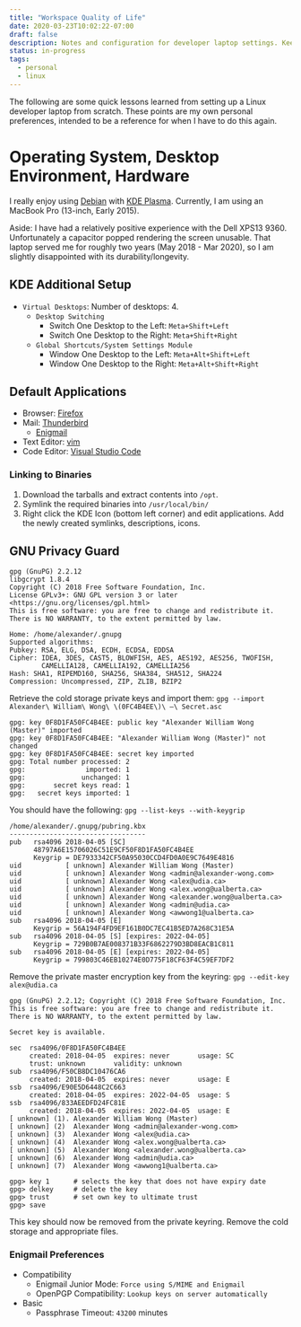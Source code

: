 ```yaml
---
title: "Workspace Quality of Life"
date: 2020-03-23T10:02:22-07:00
draft: false
description: Notes and configuration for developer laptop settings. Keeping track of some of preferences (when setting up a new laptop from scratch)
status: in-progress
tags:
  - personal
  - linux
---
```


The following are some quick lessons learned from setting up a Linux developer laptop from scratch. These points are my own personal preferences, intended to be a reference for when I have to do this again.

# Operating System, Desktop Environment, Hardware

I really enjoy using [Debian](https://www.debian.org/) with [KDE Plasma](https://kde.org/).
Currently, I am using an MacBook Pro (13-inch, Early 2015).

Aside: I have had a relatively positive experience with the Dell XPS13 9360. Unfortunately a capacitor popped rendering the screen unusable. That laptop served me for roughly two years (May 2018 - Mar 2020), so I am slightly disappointed with its durability/longevity.

## KDE Additional Setup

* `Virtual Desktops`: Number of desktops: 4.
    * `Desktop Switching`
        * Switch One Desktop to the Left: `Meta+Shift+Left`
        * Switch One Desktop to the Right: `Meta+Shift+Right`
    * `Global Shortcuts/System Settings Module`
        * Window One Desktop to the Left: `Meta+Alt+Shift+Left`
        * Window One Desktop to the Right: `Meta+Alt+Shift+Right`

## Default Applications

* Browser: [Firefox](https://www.mozilla.org/en-US/firefox/new/)
* Mail: [Thunderbird](https://www.thunderbird.net/en-US/)
    * [Enigmail](https://addons.thunderbird.net/en-US/thunderbird/addon/enigmail/)
* Text Editor: [vim](https://www.vim.org/)
* Code Editor: [Visual Studio Code](https://code.visualstudio.com/) 

### Linking to Binaries

1. Download the tarballs and extract contents into `/opt`.
2. Symlink the required binaries into `/usr/local/bin/`
3. Right click the KDE Icon (bottom left corner) and edit applications. Add the newly created symlinks, descriptions, icons.

## GNU Privacy Guard

```text
gpg (GnuPG) 2.2.12
libgcrypt 1.8.4
Copyright (C) 2018 Free Software Foundation, Inc.
License GPLv3+: GNU GPL version 3 or later <https://gnu.org/licenses/gpl.html>
This is free software: you are free to change and redistribute it.
There is NO WARRANTY, to the extent permitted by law.

Home: /home/alexander/.gnupg
Supported algorithms:
Pubkey: RSA, ELG, DSA, ECDH, ECDSA, EDDSA
Cipher: IDEA, 3DES, CAST5, BLOWFISH, AES, AES192, AES256, TWOFISH,
        CAMELLIA128, CAMELLIA192, CAMELLIA256
Hash: SHA1, RIPEMD160, SHA256, SHA384, SHA512, SHA224
Compression: Uncompressed, ZIP, ZLIB, BZIP2
```

Retrieve the cold storage private keys and import them: `gpg --import Alexander\ William\ Wong\ \(0FC4B4EE\)\ –\ Secret.asc`
```text
gpg: key 0F8D1FA50FC4B4EE: public key "Alexander William Wong (Master)" imported
gpg: key 0F8D1FA50FC4B4EE: "Alexander William Wong (Master)" not changed
gpg: key 0F8D1FA50FC4B4EE: secret key imported
gpg: Total number processed: 2
gpg:               imported: 1
gpg:              unchanged: 1
gpg:       secret keys read: 1
gpg:   secret keys imported: 1
```

You should have the following: `gpg --list-keys --with-keygrip`
```text
/home/alexander/.gnupg/pubring.kbx
----------------------------------
pub   rsa4096 2018-04-05 [SC]
      48797A6E15706026C51E9CF50F8D1FA50FC4B4EE
      Keygrip = DE7933342CF50A95030CCD4FD0A0E9C7649E4816
uid           [ unknown] Alexander William Wong (Master)
uid           [ unknown] Alexander Wong <admin@alexander-wong.com>
uid           [ unknown] Alexander Wong <alex@udia.ca>
uid           [ unknown] Alexander Wong <alex.wong@ualberta.ca>
uid           [ unknown] Alexander Wong <alexander.wong@ualberta.ca>
uid           [ unknown] Alexander Wong <admin@udia.ca>
uid           [ unknown] Alexander Wong <awwong1@ualberta.ca>
sub   rsa4096 2018-04-05 [E]
      Keygrip = 56A194F4FD9EF161B0DC7EC41B5ED7A268C31E5A
sub   rsa4096 2018-04-05 [S] [expires: 2022-04-05]
      Keygrip = 729B0B7AE008371B33F6862279D3BD8EACB1C811
sub   rsa4096 2018-04-05 [E] [expires: 2022-04-05]
      Keygrip = 799803C46EB10274E0D775F18CF63F4C59EF7DF2
```

Remove the private master encryption key from the keyring:
`gpg --edit-key alex@udia.ca`

```text
gpg (GnuPG) 2.2.12; Copyright (C) 2018 Free Software Foundation, Inc.
This is free software: you are free to change and redistribute it.
There is NO WARRANTY, to the extent permitted by law.

Secret key is available.

sec  rsa4096/0F8D1FA50FC4B4EE
     created: 2018-04-05  expires: never       usage: SC  
     trust: unknown       validity: unknown
sub  rsa4096/F50CB8DC10476CA6
     created: 2018-04-05  expires: never       usage: E   
ssb  rsa4096/E90E5D6448C2C663
     created: 2018-04-05  expires: 2022-04-05  usage: S   
ssb  rsa4096/833AEEDFD24FC81E
     created: 2018-04-05  expires: 2022-04-05  usage: E   
[ unknown] (1). Alexander William Wong (Master)
[ unknown] (2)  Alexander Wong <admin@alexander-wong.com>
[ unknown] (3)  Alexander Wong <alex@udia.ca>
[ unknown] (4)  Alexander Wong <alex.wong@ualberta.ca>
[ unknown] (5)  Alexander Wong <alexander.wong@ualberta.ca>
[ unknown] (6)  Alexander Wong <admin@udia.ca>
[ unknown] (7)  Alexander Wong <awwong1@ualberta.ca>

gpg> key 1      # selects the key that does not have expiry date
gpg> delkey     # delete the key
gpg> trust      # set own key to ultimate trust
gpg> save
```

This key should now be removed from the private keyring. Remove the cold storage and appropriate files.

### Enigmail Preferences

* Compatibility
    * Enigmail Junior Mode: `Force using S/MIME and Enigmail`
    * OpenPGP Compatibility: `Lookup keys on server automatically`
* Basic
    * Passphrase Timeout: `43200` minutes
